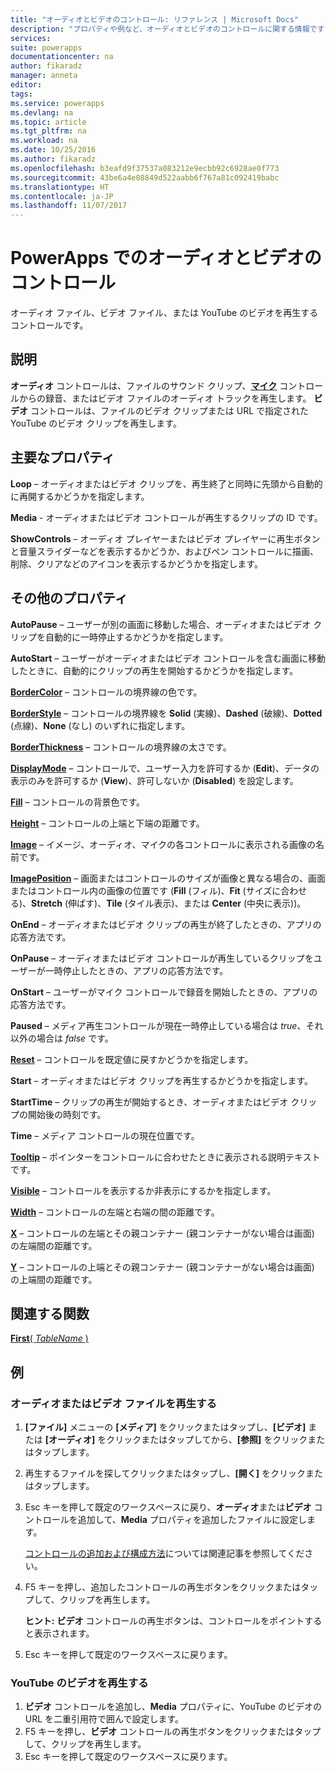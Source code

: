 ```yaml
---
title: "オーディオとビデオのコントロール: リファレンス | Microsoft Docs"
description: "プロパティや例など、オーディオとビデオのコントロールに関する情報です"
services: 
suite: powerapps
documentationcenter: na
author: fikaradz
manager: anneta
editor: 
tags: 
ms.service: powerapps
ms.devlang: na
ms.topic: article
ms.tgt_pltfrm: na
ms.workload: na
ms.date: 10/25/2016
ms.author: fikaradz
ms.openlocfilehash: b3eafd9f37537a083212e9ecbb92c6928ae0f773
ms.sourcegitcommit: 43be6a4e08849d522aabb6f767a81c092419babc
ms.translationtype: HT
ms.contentlocale: ja-JP
ms.lasthandoff: 11/07/2017
---
```

# <a name="audio-and-video-controls-in-powerapps"></a>PowerApps でのオーディオとビデオのコントロール
オーディオ ファイル、ビデオ ファイル、または YouTube のビデオを再生するコントロールです。

## <a name="description"></a>説明
**オーディオ** コントロールは、ファイルのサウンド クリップ、**[マイク](control-microphone.md)** コントロールからの録音、またはビデオ ファイルのオーディオ トラックを再生します。 **ビデオ** コントロールは、ファイルのビデオ クリップまたは URL で指定された YouTube のビデオ クリップを再生します。

## <a name="key-properties"></a>主要なプロパティ
**Loop** – オーディオまたはビデオ クリップを、再生終了と同時に先頭から自動的に再開するかどうかを指定します。

**Media** - オーディオまたはビデオ コントロールが再生するクリップの ID です。

**ShowControls** – オーディオ プレイヤーまたはビデオ プレイヤーに再生ボタンと音量スライダーなどを表示するかどうか、およびペン コントロールに描画、削除、クリアなどのアイコンを表示するかどうかを指定します。

## <a name="additional-properties"></a>その他のプロパティ
**AutoPause** – ユーザーが別の画面に移動した場合、オーディオまたはビデオ クリップを自動的に一時停止するかどうかを指定します。

**AutoStart** – ユーザーがオーディオまたはビデオ コントロールを含む画面に移動したときに、自動的にクリップの再生を開始するかどうかを指定します。

**[BorderColor](properties-color-border.md)** – コントロールの境界線の色です。

**[BorderStyle](properties-color-border.md)** – コントロールの境界線を **Solid** (実線)、**Dashed** (破線)、**Dotted** (点線)、**None** (なし) のいずれに指定します。

**[BorderThickness](properties-color-border.md)** – コントロールの境界線の太さです。

**[DisplayMode](properties-core.md)** – コントロールで、ユーザー入力を許可するか (**Edit**)、データの表示のみを許可するか (**View**)、許可しないか (**Disabled**) を設定します。

**[Fill](properties-color-border.md)** – コントロールの背景色です。

**[Height](properties-size-location.md)** – コントロールの上端と下端の距離です。

**[Image](properties-visual.md)** – イメージ、オーディオ、マイクの各コントロールに表示される画像の名前です。

**[ImagePosition](properties-visual.md)** – 画面またはコントロールのサイズが画像と異なる場合の、画面またはコントロール内の画像の位置です (**Fill** (フィル)、**Fit** (サイズに合わせる)、**Stretch** (伸ばす)、**Tile** (タイル表示)、または **Center** (中央に表示))。

**OnEnd** – オーディオまたはビデオ クリップの再生が終了したときの、アプリの応答方法です。

**OnPause** – オーディオまたはビデオ コントロールが再生しているクリップをユーザーが一時停止したときの、アプリの応答方法です。

**OnStart** – ユーザーがマイク コントロールで録音を開始したときの、アプリの応答方法です。

**Paused** – メディア再生コントロールが現在一時停止している場合は *true*、それ以外の場合は *false* です。

**[Reset](properties-core.md)** – コントロールを既定値に戻すかどうかを指定します。

**Start** – オーディオまたはビデオ クリップを再生するかどうかを指定します。

**StartTime** – クリップの再生が開始するとき、オーディオまたはビデオ クリップの開始後の時刻です。

**Time** – メディア コントロールの現在位置です。

**[Tooltip](properties-core.md)** – ポインターをコントロールに合わせたときに表示される説明テキストです。

**[Visible](properties-core.md)** – コントロールを表示するか非表示にするかを指定します。

**[Width](properties-size-location.md)** – コントロールの左端と右端の間の距離です。

**[X](properties-size-location.md)** – コントロールの左端とその親コンテナー (親コンテナーがない場合は画面) の左端間の距離です。

**[Y](properties-size-location.md)** – コントロールの上端とその親コンテナー (親コンテナーがない場合は画面) の上端間の距離です。

## <a name="related-functions"></a>関連する関数
[**First**( *TableName* )](../functions/function-first-last.md)

## <a name="examples"></a>例
### <a name="play-an-audio-or-video-file"></a>オーディオまたはビデオ ファイルを再生する
1. **[ファイル]** メニューの **[メディア]** をクリックまたはタップし、**[ビデオ]** または **[オーディオ]** をクリックまたはタップしてから、**[参照]** をクリックまたはタップします。
2. 再生するファイルを探してクリックまたはタップし、**[開く]** をクリックまたはタップします。
3. Esc キーを押して既定のワークスペースに戻り、**オーディオ**または**ビデオ** コントロールを追加して、**Media** プロパティを追加したファイルに設定します。
   
    [コントロールの追加および構成方法](../add-configure-controls.md)については関連記事を参照してください。
4. F5 キーを押し、追加したコントロールの再生ボタンをクリックまたはタップして、クリップを再生します。
   
    **ヒント:** **ビデオ** コントロールの再生ボタンは、コントロールをポイントすると表示されます。
5. Esc キーを押して既定のワークスペースに戻ります。

### <a name="play-a-youtube-video"></a>YouTube のビデオを再生する
1. **ビデオ** コントロールを追加し、**Media** プロパティに、YouTube のビデオの URL を二重引用符で囲んで設定します。
2. F5 キーを押し、**ビデオ** コントロールの再生ボタンをクリックまたはタップして、クリップを再生します。
3. Esc キーを押して既定のワークスペースに戻ります。


